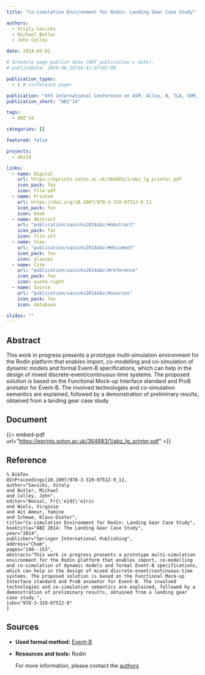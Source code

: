 ```yaml
---
title: "Co-simulation Environment for Rodin: Landing Gear Case Study"

authors:
  - Vitaly Savicks
  - Michael Butler
  - John Colley

date: 2014-05-01

# Schedule page publish date (NOT publication's date).
# publishDate: 2020-06-19T16:42:07+02:00

publication_types:
  - 1 # conference paper

publication: "4th International Conference on ASM, Alloy, B, TLA, VDM, and Z (ABZ'14)"
publication_short: "ABZ'14"

tags:
  - ABZ'14

categories: []

featured: false

projects:
  - abz14

links:
  - name: Digital
    url: https://eprints.soton.ac.uk/364883/1/abz_lg_printer.pdf
    icon_pack: fas
    icon: file-pdf
  - name: Printed
    url: https://doi.org/10.1007/978-3-319-07512-9_11
    icon_pack: fas
    icon: book
  - name: Abstract
    url: "publication/savicks2014abz/#abstract"
    icon_pack: fas
    icon: file-alt
  - name: View
    url: "publication/savicks2014abz/#document"
    icon_pack: fas
    icon: glasses
  - name: Cite
    url: "publication/savicks2014abz/#reference"
    icon_pack: fas
    icon: quote-right
  - name: Source
    url: "publication/savicks2014abz/#sources"
    icon_pack: fas
    icon: database

slides: ""
---
```


## Abstract

This work in progress presents a prototype multi-simulation environment for the Rodin platform that enables import, co-modelling and co-simulation of dynamic models and formal Event-B specifications, which can help in the design of mixed discrete-event/continuous-time systems. The proposed solution is based on the Functional Mock-up Interface standard and ProB animator for Event-B. The involved technologies and co-simulation semantics are explained, followed by a demonstration of preliminary results, obtained from a landing gear case study.

## Document

{{< embed-pdf url="https://eprints.soton.ac.uk/364883/1/abz_lg_printer.pdf" >}}

## Reference

```
% BibTex
@InProceedings{10.1007/978-3-319-07512-9_11,
author="Savicks, Vitaly
and Butler, Michael
and Colley, John",
editor="Boniol, Fr{\'e}d{\'e}ric
and Wiels, Virginie
and Ait Ameur, Yamine
and Schewe, Klaus-Dieter",
title="Co-simulation Environment for Rodin: Landing Gear Case Study",
booktitle="ABZ 2014: The Landing Gear Case Study",
year="2014",
publisher="Springer International Publishing",
address="Cham",
pages="148--153",
abstract="This work in progress presents a prototype multi-simulation environment for the Rodin platform that enables import, co-modelling and co-simulation of dynamic models and formal Event-B specifications, which can help in the design of mixed discrete-event/continuous-time systems. The proposed solution is based on the Functional Mock-up Interface standard and ProB animator for Event-B. The involved technologies and co-simulation semantics are explained, followed by a demonstration of preliminary results, obtained from a landing gear case study.",
isbn="978-3-319-07512-9"
}
```

## Sources

- **Used formal method:**
  [Event-B](/method/event-b)
- **Resources and tools:**
  Rodin

  For more information, please contact the <a href ="mailto:mjb@ecs.soton.ac.uk">authors</a>
